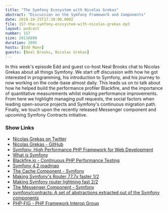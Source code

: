 ```yaml
---
title: "The Symfony Ecosystem with Nicolas Grekas"
abstract: "Discussion on the Symfony Framework and Components"
date: 2018-10-25T17:30:00.000Z
file: 157-the-symfony-ecosystem-with-nicolas-grekas.mp3
layout: podcast
number: 157
size: 20116888
duration: 2995
hosts: [Edd Mann]
guests: [Neal Brooks, Nicolas Grekas]
---
```


In this week's episode Edd and guest co-host Neal Brooks chat to Nicolas Grekas about all things Symfony.
We start off discussion with how he got interested in programming, his introduction to Symfony, and his journey to now working on the code-base almost daily.
This leads us on to talk about how he helped build the performance profiler Blackfire, and the importance of quantitative measurements whilst making performance improvements.
From here we highlight managing pull requests, the social factors when leading open-source projects and Symfony's continuous migration path.
Finally, we touch upon the recently released Messenger component and upcoming Symfony Contracts initiative.

### Show Links

- [Nicolas Grekas on Twitter](https://twitter.com/nicolasgrekas)
- [Nicolas Grekas - GitHub](https://github.com/nicolas-grekas)
- [Symfony, High Performance PHP Framework for Web Development](https://symfony.com/)
- [What is Symfony](https://symfony.com/what-is-symfony)
- [Blackfire.io - Continuous PHP Performance Testing](https://blackfire.io/)
- [Symfony 4.2 roadmap](https://symfony.com/roadmap/4.2)
- [The Cache Component - Symfony](https://symfony.com/doc/current/components/cache.html)
- [Making Symfony's Router 77.7x faster 1/2](https://medium.com/@nicolas.grekas/making-symfonys-router-77-7x-faster-1-2-958e3754f0e1)
- [Making Symfony router lightning fast 2/2](https://medium.com/@nicolas.grekas/making-symfony-router-lightning-fast-2-2-19281dcd245b)
- [The Messenger Component - Symfony](https://symfony.com/doc/current/components/messenger.html)
- [symfony/contracts: A set of abstractions extracted out of the Symfony components](https://github.com/symfony/contracts)
- [PHP-FIG - PHP Framework Interop Group](https://www.php-fig.org/)
